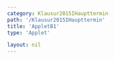 ```yaml
---
category: Klausur2015IHaupttermin
path: '/Klausur2015IHaupttermin'
title: 'AppletB1'
type: 'Applet'

layout: nil
---
```

<link type="text/css" href="https://cdnjs.cloudflare.com/ajax/libs/jsxgraph/0.99.6/jsxgraph.css"><link rel="stylesheet" type="text/css" href="//cdnjs.cloudflare.com/ajax/libs/jsxgraph/0.99.7/jsxgraph.css" />
<div id="ebb50575-a38b-4b07-8dfd-4c0af6eb85a8" class="jxgbox" style="width:500px; height:500px">
<script type="text/javascript">
    (function() {
	var board = JXG.JSXGraph.initBoard('ebb50575-a38b-4b07-8dfd-4c0af6eb85a8', {
                boundingbox: [-15, 15, 15, -15],
                axis: true
                
            });

var f = x=> JXG.Math.pow(0.75,(x+2))-3;
var fp = board.create('functiongraph', [f], {strokeColor: 'blue', strokeWidth:3});
board.create('text', [1,7,'f1(x)']);

var g = x=> -2*JXG.Math.pow(0.75,x+4)+7;
var gp =board.create('functiongraph', [g], {strokeColor: 'red', strokeWidth:3});
board.create('text', [5,-1,'f2(x)']);

var A = board.create('glider', [-5,-3,fp], {color:'orange'});
var C = board.create('point', [function(){return A.X()},function(){return -2*JXG.Math.pow(0.75,A.X()+4)+7}], {name:'C'});
var B = board.create('point', [function(){return A.X()+3}, function(){return A.Y()+2}])
var D = board.create('point', [function(){return A.X()-3}, function(){return A.Y()+2}])

var AB = board.create('line', [A,B], {straightFirst:false, straightLast:false});
var AD = board.create('line', [A,D], {straightFirst:false, straightLast:false});
var CD = board.create('line', [C,D], {straightFirst:false, straightLast:false});
var CB = board.create('line', [C,B], {straightFirst:false, straightLast:false});

board.create('text', [3,8,function(){return 'FE(A.X) = '+Math.round((-6.375*JXG.Math.pow(0.75,A.X()+2)+30)*100)/100+'FE'}], {fixed:true,fontsize: 18})

board.create('text', [0,10,'M I 2015 HT B 1'], {fontsize: 18});

})()
  </script>
  </div>

